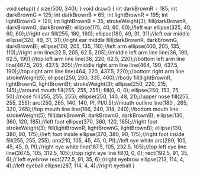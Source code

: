 void setup()
{
  size(500, 340);
}
void draw()
{
 int darkBrownR = 185;
 int darkBrownG = 125;
 int darkBrownB = 65;
 int lightBrownR = 195;
 int lightBrownG = 120;
 int lightBrownB = 35;
 strokeWeight(3);
 fill(darkBrownR, darkBrownG, darkBrownB);
 ellipse(175, 40, 60, 60);//left ear
 ellipse(325, 40, 60, 60);//right ear
 fill(255, 180, 160);
 ellipse(180, 49, 31, 31);//left ear middle
 ellipse(320, 49, 31, 31);//right ear middle
 fill(darkBrownR, darkBrownG, darkBrownB);
 ellipse(100, 205, 135, 110);//left arm
 ellipse(400, 205, 135, 110);//right arm
 line(32.5, 205, 62.5, 205);//middle left arm line
 line(36, 190, 62.5, 190);//top left arm line
 line(36, 220, 62.5, 220);//bottom left arm line
 line(467.5, 205, 437.5, 205);//middle right arm line
 line(464, 190, 437.5, 190);//top right arm line
 line(464, 220, 437.5, 220);//bottom right arm line
 strokeWeight(5);
 ellipse(250, 260, 335, 460);//body
 fill(lightBrownR, lightBrownG, lightBrownB);
 strokeWeight(3);
 ellipse(250, 220, 215, 145);//around mouth
 fill(255, 255, 255);
 fill(0, 0, 0);
 ellipse(250, 153, 75, 50);//nose
 fill(255, 255, 255);
 ellipse(250, 140, 48, 21);//upper nose
 fill(255, 255, 255);
 arc(250, 265, 140, 140, PI, PI/0.5);//mouth outline
 line(180 , 265, 320, 265);//top mouth line
 line(186, 240, 314, 240);//bottom mouth line
 strokeWeight(5);
 fill(darkBrownR, darkBrownG, darkBrownB);
 ellipse(130, 360, 120, 185);//left foot
 ellipse(370, 360, 120, 185);//right foot
 strokeWeight(3);
 fill(lightBrownR, lightBrownG, lightBrownB);
 ellipse(130, 380, 90, 175);//left foot inside
 ellipse(370, 380, 90, 175);//right foot inside
 fill(255, 255, 255);
 arc(210, 105, 45, 45, 0, PI);//left eye white
 arc(290, 105, 45, 45, 0, PI);//right eye white
 line(187.5, 105, 232.5, 105);//top left eye line
 line(267.5, 105, 312.5, 105);//top right eye line
 fill(0, 0, 0);
 rect(192.5, 91, 35, 6);// left eyebrow
 rect(272.5, 91, 35, 6);//right eyebrow
 ellipse(213, 114, 4, 4);//left eyeball
 ellipse(287, 114, 4, 4);//right eyeball
}




